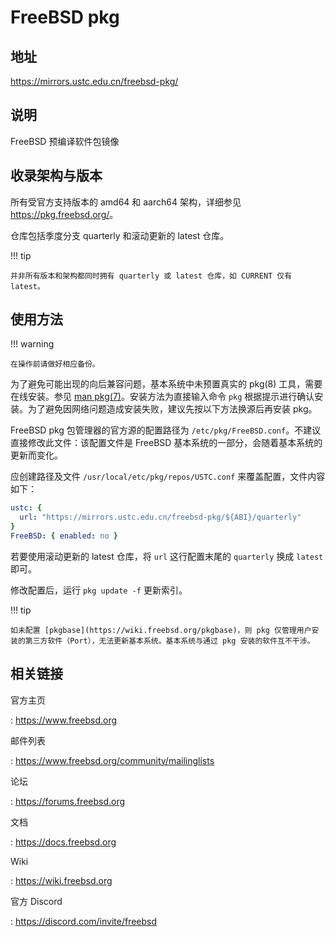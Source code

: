 # FreeBSD pkg

## 地址

<https://mirrors.ustc.edu.cn/freebsd-pkg/>

## 说明

FreeBSD 预编译软件包镜像

## 收录架构与版本

所有受官方支持版本的 amd64 和 aarch64 架构，详细参见 <https://pkg.freebsd.org/>。

仓库包括季度分支 quarterly 和滚动更新的 latest 仓库。

!!! tip

    并非所有版本和架构都同时拥有 quarterly 或 latest 仓库，如 CURRENT 仅有 latest。

## 使用方法

!!! warning

    在操作前请做好相应备份。

为了避免可能出现的向后兼容问题，基本系统中未预置真实的 pkg(8) 工具，需要在线安装。参见 [man pkg(7)](https://man.freebsd.org/cgi/man.cgi?query=pkg)。安装方法为直接输入命令 `pkg` 根据提示进行确认安装。为了避免因网络问题造成安装失败，建议先按以下方法换源后再安装 pkg。

FreeBSD pkg 包管理器的官方源的配置路径为 `/etc/pkg/FreeBSD.conf`。不建议直接修改此文件：该配置文件是 FreeBSD 基本系统的一部分，会随着基本系统的更新而变化。

应创建路径及文件 `/usr/local/etc/pkg/repos/USTC.conf` 来覆盖配置，文件内容如下：

```yaml
ustc: { 
  url: "https://mirrors.ustc.edu.cn/freebsd-pkg/${ABI}/quarterly"
}
FreeBSD: { enabled: no }
```

若要使用滚动更新的 latest 仓库，将 `url` 这行配置末尾的 `quarterly` 换成 `latest` 即可。

修改配置后，运行 `pkg update -f` 更新索引。

!!! tip

    如未配置 [pkgbase](https://wiki.freebsd.org/pkgbase)，则 pkg 仅管理用户安装的第三方软件（Port），无法更新基本系统。基本系统与通过 pkg 安装的软件互不干涉。

## 相关链接

官方主页

:   <https://www.freebsd.org>

邮件列表

:   <https://www.freebsd.org/community/mailinglists>

论坛

:   <https://forums.freebsd.org>

文档

:   <https://docs.freebsd.org>

Wiki

:   <https://wiki.freebsd.org>

官方 Discord

:   <https://discord.com/invite/freebsd>
